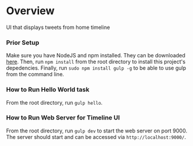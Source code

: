 # Overview
UI that displays tweets from home timeline

### Prior Setup
Make sure you have NodeJS and npm installed. They can be downloaded [here](https://nodejs.org/en/).
Then, run ```npm install``` from the root directory to install this project's depedencies. 
Finally, run ```sudo npm install gulp -g``` to be able to use gulp from the command line.

### How to Run Hello World task
From the root directory, run ```gulp hello```.

### How to Run Web Server for Timeline UI
From the root directory, run ```gulp dev``` to start the web server on port 9000.
The server should start and can be accessed via ```http://localhost:9000/```.